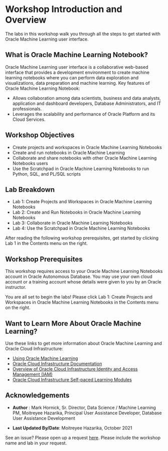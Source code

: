 # Workshop Introduction and Overview

The labs in this workshop walk you through all the steps to get started with Oracle Machine Learning user interface.

## What is Oracle Machine Learning Notebook?

Oracle Machine Learning user interface is a collaborative web-based interface that provides a development environment to create machine learning notebooks where you can perform data exploration and visualizations, data preparation and machine learning.
Key features of Oracle Machine Learning Notebook:

* Allows collaboration among data scientists, business and data analysts, application and dashboard developers, Database Administrators, and IT professionals.
* Leverages the scalability and performance of Oracle Platform and its Cloud Services.

## Workshop Objectives


* Create projects and workspaces in Oracle Machine Learning Notebooks
* Create and run notebooks in Oracle Machine Learning
* Collaborate and share notebooks with other Oracle Machine Learning Notebooks users
* Use the Scratchpad in Oracle Machine Learning Notebooks to run Python, SQL, and PL/SQL scripts

## Lab Breakdown

  * Lab 1: Create Projects and Workspaces in Oracle Machine Learning Notebooks
  * Lab 2: Create and Run Notebooks in Oracle Machine Learning Notebooks
  * Lab 3: Collaborate in Oracle Machine Learning Notebooks
  * Lab 4: Use the Scratchpad in Oracle Machine Learning Notebooks

After reading the following workshop prerequisites, get started by clicking Lab 1 in the Contents menu on the right.

## Workshop Prerequisites

This workshop requires access to your Oracle Machine Learning Notebooks account in Oracle Autonomous Database. You may use your own cloud account or a training account whose details were given to you by an Oracle instructor.

You are all set to begin the labs!
Please click Lab 1: Create Projects and Workspaces in Oracle Machine Learning Notebooks in the Contents menu on the right.

## Want to Learn More About Oracle Machine Learning?

Use these links to get more information about Oracle Machine Learning and Oracle Cloud Infrastructure:

* [Using Oracle Machine Learning](https://docs.oracle.com/en/cloud/paas/autonomous-data-warehouse-cloud/omlug/index.html)
* [Oracle Cloud Infrastructure Documentation](https://docs.cloud.oracle.com/iaas/Content/GSG/Reference/gettingstartedwithPaaS.htm)
* [Overview of Oracle Cloud Infrastructure Identity and Access Management (IAM)](https://docs.cloud.oracle.com/en-us/iaas/Content/Identity/Concepts/overview.htm)
* [Oracle Cloud Infrastructure Self-paced Learning Modules](https://www.oracle.com/cloud/iaas/training/foundations.html)


## Acknowledgements

* **Author** : Mark Hornick, Sr. Director, Data Science / Machine Learning PM, Moitreyee Hazarika, Principal User Assistance Developer, Database User Assistance Development

* **Last Updated By/Date**: Moitreyee Hazarika, October 2021

See an issue?  Please open up a request [here](https://github.com/oracle/learning-library/issues). Please include the workshop name and lab in your request.
